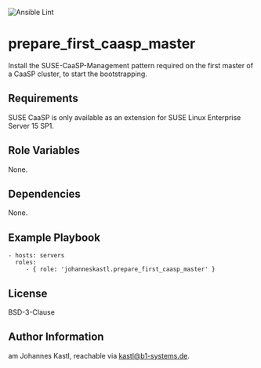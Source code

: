 ![Ansible Lint](https://github.com/johanneskastl/ansible-role-prepare_first_caasp_master/workflows/Ansible%20Lint/badge.svg)

prepare_first_caasp_master
=========

Install the SUSE-CaaSP-Management pattern required on the first master of a CaaSP cluster, to start the bootstrapping.

Requirements
------------

SUSE CaaSP is only available as an extension for SUSE Linux Enterprise Server 15 SP1.

Role Variables
--------------

None.

Dependencies
------------

None.

Example Playbook
----------------

    - hosts: servers
      roles:
         - { role: 'johanneskastl.prepare_first_caasp_master' }

License
-------

BSD-3-Clause

Author Information
------------------

 am Johannes Kastl, reachable via kastl@b1-systems.de.
